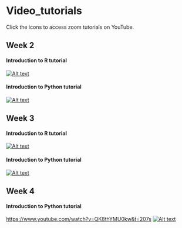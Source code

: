 # Video_tutorials
Click the icons to access zoom tutorials on YouTube. 

## Week 2
#### Introduction to R tutorial
[![Alt text](https://img.youtube.com/vi/0ChuLIPw7K4/0.jpg)](https://www.youtube.com/watch?v=0ChuLIPw7K4&feature=youtu.be)

#### Introduction to Python tutorial
[![Alt text](https://img.youtube.com/vi/QRrVNJns9ig/0.jpg)](https://www.youtube.com/watch?v=QRrVNJns9ig&feature=youtu.be)

## Week 3
#### Introduction to R tutorial
[![Alt text](https://img.youtube.com/vi/5DY_AVRg_U0/0.jpg)](https://www.youtube.com/watch?v=5DY_AVRg_U0&feature=youtu.be)

#### Introduction to Python tutorial
[![Alt text](https://img.youtube.com/vi/r0hheau7Z5E/0.jpg)](https://www.youtube.com/watch?v=r0hheau7Z5E&feature=youtu.be)

## Week 4
#### Introduction to Python tutorial
https://www.youtube.com/watch?v=QK8thYMU0kw&t=207s
[![Alt text](https://img.youtube.com/vi/QK8thYMU0kw/0.jpg)](https://www.youtube.com/watch?v=QK8thYMU0kw&feature=youtu.be)
